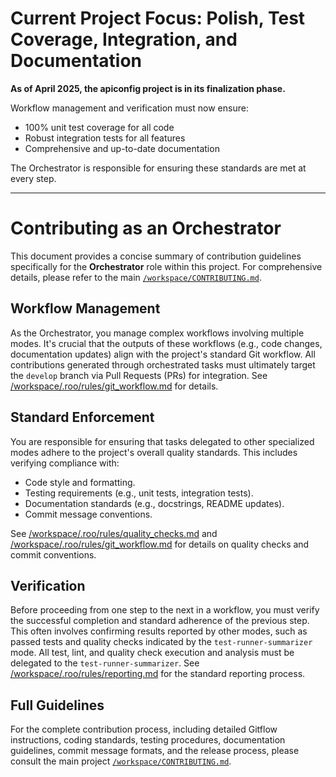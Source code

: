 # Current Project Focus: Polish, Test Coverage, Integration, and Documentation

**As of April 2025, the apiconfig project is in its finalization phase.**

Workflow management and verification must now ensure:
- 100% unit test coverage for all code
- Robust integration tests for all features
- Comprehensive and up-to-date documentation

The Orchestrator is responsible for ensuring these standards are met at every step.

---

# Contributing as an Orchestrator

This document provides a concise summary of contribution guidelines specifically for the **Orchestrator** role within this project. For comprehensive details, please refer to the main [`/workspace/CONTRIBUTING.md`](/workspace/CONTRIBUTING.md).

## Workflow Management

As the Orchestrator, you manage complex workflows involving multiple modes. It's crucial that the outputs of these workflows (e.g., code changes, documentation updates) align with the project's standard Git workflow. All contributions generated through orchestrated tasks must ultimately target the `develop` branch via Pull Requests (PRs) for integration. See [/workspace/.roo/rules/git_workflow.md](/workspace/.roo/rules/git_workflow.md) for details.

## Standard Enforcement

You are responsible for ensuring that tasks delegated to other specialized modes adhere to the project's overall quality standards. This includes verifying compliance with:

*   Code style and formatting.
*   Testing requirements (e.g., unit tests, integration tests).
*   Documentation standards (e.g., docstrings, README updates).
*   Commit message conventions.

See [/workspace/.roo/rules/quality_checks.md](/workspace/.roo/rules/quality_checks.md) and [/workspace/.roo/rules/git_workflow.md](/workspace/.roo/rules/git_workflow.md) for details on quality checks and commit conventions.

## Verification

Before proceeding from one step to the next in a workflow, you must verify the successful completion and standard adherence of the previous step. This often involves confirming results reported by other modes, such as passed tests and quality checks indicated by the `test-runner-summarizer` mode. All test, lint, and quality check execution and analysis must be delegated to the `test-runner-summarizer`. See [/workspace/.roo/rules/reporting.md](/workspace/.roo/rules/reporting.md) for the standard reporting process.

## Full Guidelines

For the complete contribution process, including detailed Gitflow instructions, coding standards, testing procedures, documentation guidelines, commit message formats, and the release process, please consult the main project [`/workspace/CONTRIBUTING.md`](/workspace/CONTRIBUTING.md).